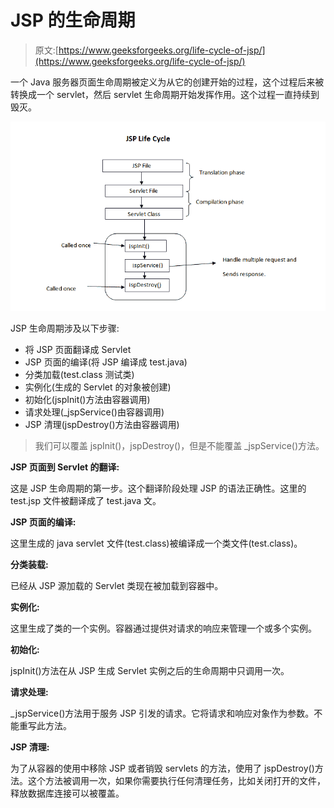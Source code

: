 # JSP 的生命周期

> 原文:[https://www.geeksforgeeks.org/life-cycle-of-jsp/](https://www.geeksforgeeks.org/life-cycle-of-jsp/)

一个 Java 服务器页面生命周期被定义为从它的创建开始的过程，这个过程后来被转换成一个 servlet，然后 servlet 生命周期开始发挥作用。这个过程一直持续到毁灭。

![](img/83d99c3a084720192c1078b2724a1f7d.png)

JSP 生命周期涉及以下步骤:

*   将 JSP 页面翻译成 Servlet
*   JSP 页面的编译(将 JSP 编译成 test.java)
*   分类加载(test.class 测试类)
*   实例化(生成的 Servlet 的对象被创建)
*   初始化(jspInit()方法由容器调用)
*   请求处理(_jspService()由容器调用)
*   JSP 清理(jspDestroy()方法由容器调用)

> 我们可以覆盖 jspInit()，jspDestroy()，但是不能覆盖 _jspService()方法。

**JSP 页面到 Servlet 的翻译:**

这是 JSP 生命周期的第一步。这个翻译阶段处理 JSP 的语法正确性。这里的 test.jsp 文件被翻译成了 test.java 文。

**JSP 页面的编译:**

这里生成的 java servlet 文件(test.class)被编译成一个类文件(test.class)。

**分类装载:**

已经从 JSP 源加载的 Servlet 类现在被加载到容器中。

**实例化:**

这里生成了类的一个实例。容器通过提供对请求的响应来管理一个或多个实例。

**初始化:**

jspInit()方法在从 JSP 生成 Servlet 实例之后的生命周期中只调用一次。

**请求处理:**

_jspService()方法用于服务 JSP 引发的请求。它将请求和响应对象作为参数。不能重写此方法。

**JSP 清理:**

为了从容器的使用中移除 JSP 或者销毁 servlets 的方法，使用了 jspDestroy()方法。这个方法被调用一次，如果你需要执行任何清理任务，比如关闭打开的文件，释放数据库连接可以被覆盖。